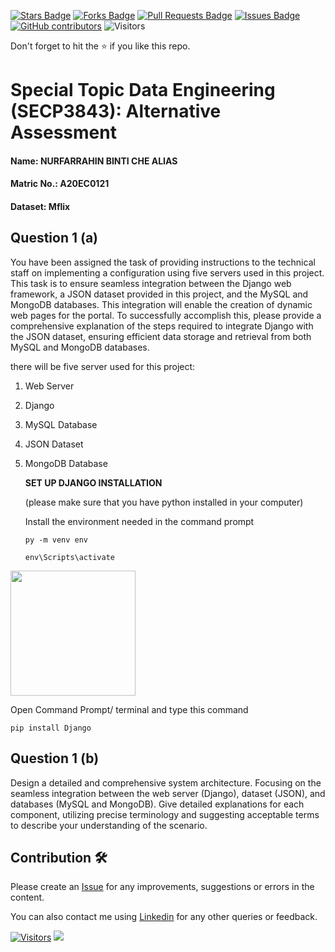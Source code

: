 
<a href="https://github.com/drshahizan/SECP3843/stargazers"><img src="https://img.shields.io/github/stars/drshahizan/SECP3843" alt="Stars Badge"/></a>
<a href="https://github.com/drshahizan/SECP3843/network/members"><img src="https://img.shields.io/github/forks/drshahizan/SECP3843" alt="Forks Badge"/></a>
<a href="https://github.com/drshahizan/SECP3843/pulls"><img src="https://img.shields.io/github/issues-pr/drshahizan/SECP3843" alt="Pull Requests Badge"/></a>
<a href="https://github.com/drshahizan/SECP3843/issues"><img src="https://img.shields.io/github/issues/drshahizan/SECP3843" alt="Issues Badge"/></a>
<a href="https://github.com/drshahizan/SECP3843/graphs/contributors"><img alt="GitHub contributors" src="https://img.shields.io/github/contributors/drshahizan/SECP3843?color=2b9348"></a>
![Visitors](https://api.visitorbadge.io/api/visitors?path=https%3A%2F%2Fgithub.com%2Fdrshahizan%2FSECP3843&labelColor=%23d9e3f0&countColor=%23697689&style=flat)


Don't forget to hit the :star: if you like this repo.

# Special Topic Data Engineering (SECP3843): Alternative Assessment

#### Name: NURFARRAHIN BINTI CHE ALIAS
#### Matric No.: A20EC0121
#### Dataset: Mflix

## Question 1 (a)
You have been assigned the task of providing instructions to the technical staff on implementing a configuration using five servers used in this project. This task is to ensure seamless integration between the Django web framework, a JSON dataset provided in this project, and the MySQL and MongoDB databases. This integration will enable the creation of dynamic web pages for the portal. To successfully accomplish this, please provide a comprehensive explanation of the steps required to integrate Django with the JSON dataset, ensuring efficient data storage and retrieval from both MySQL and MongoDB databases.

there will be  five server used for this project:

1. Web Server

2. Django  

3. MySQL Database

4. JSON Dataset 

5. MongoDB Database

   **SET UP DJANGO INSTALLATION**

   (please make sure that you have python installed in your computer)

   Install the environment needed in the command prompt
    ```
   py -m venv env
   ```
    ```
    env\Scripts\activate
     ```

  <img height="200px" src="./Screenshot (248).png">
   
   Open Command Prompt/ terminal and type this command
   
   ```
   pip install Django
   ```
   
## Question 1 (b)
Design a detailed and comprehensive system architecture. Focusing on the seamless integration between the web server (Django), dataset (JSON), and databases (MySQL and MongoDB). Give detailed explanations for each component, utilizing precise terminology and suggesting acceptable terms to describe your understanding of the scenario.





## Contribution 🛠️
Please create an [Issue](https://github.com/drshahizan/special-topic-data-engineering/issues) for any improvements, suggestions or errors in the content.

You can also contact me using [Linkedin](https://www.linkedin.com/in/drshahizan/) for any other queries or feedback.

[![Visitors](https://api.visitorbadge.io/api/visitors?path=https%3A%2F%2Fgithub.com%2Fdrshahizan&labelColor=%23697689&countColor=%23555555&style=plastic)](https://visitorbadge.io/status?path=https%3A%2F%2Fgithub.com%2Fdrshahizan)
![](https://hit.yhype.me/github/profile?user_id=81284918)




